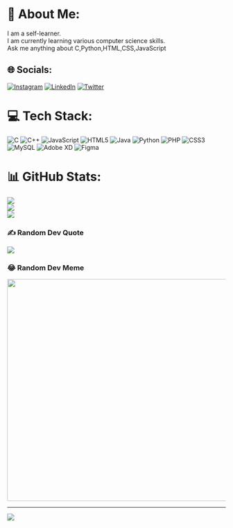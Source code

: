 # 💫 About Me:
I am a self-learner.<br>I am currently learning various computer science skills.<br>Ask me anything about C,Python,HTML,CSS,JavaScript


## 🌐 Socials:
[![Instagram](https://img.shields.io/badge/Instagram-%23E4405F.svg?logo=Instagram&logoColor=white)](https://instagram.com/manas_sharma._) [![LinkedIn](https://img.shields.io/badge/LinkedIn-%230077B5.svg?logo=linkedin&logoColor=white)](https://linkedin.com/in/manas-sharma-721650213) [![Twitter](https://img.shields.io/badge/Twitter-%231DA1F2.svg?logo=Twitter&logoColor=white)](https://twitter.com/Manas030) 

# 💻 Tech Stack:
![C](https://img.shields.io/badge/c-%2300599C.svg?style=flat-square&logo=c&logoColor=white) ![C++](https://img.shields.io/badge/c++-%2300599C.svg?style=flat-square&logo=c%2B%2B&logoColor=white) ![JavaScript](https://img.shields.io/badge/javascript-%23323330.svg?style=flat-square&logo=javascript&logoColor=%23F7DF1E) ![HTML5](https://img.shields.io/badge/html5-%23E34F26.svg?style=flat-square&logo=html5&logoColor=white) ![Java](https://img.shields.io/badge/java-%23ED8B00.svg?style=flat-square&logo=java&logoColor=white) ![Python](https://img.shields.io/badge/python-3670A0?style=flat-square&logo=python&logoColor=ffdd54) ![PHP](https://img.shields.io/badge/php-%23777BB4.svg?style=flat-square&logo=php&logoColor=white) ![CSS3](https://img.shields.io/badge/css3-%231572B6.svg?style=flat-square&logo=css3&logoColor=white) ![MySQL](https://img.shields.io/badge/mysql-%2300f.svg?style=flat-square&logo=mysql&logoColor=white) ![Adobe XD](https://img.shields.io/badge/Adobe%20XD-470137?style=flat-square&logo=Adobe%20XD&logoColor=#FF61F6) 	![Figma](https://img.shields.io/badge/figma-%23F24E1E.svg?style=flat-square&logo=figma&logoColor=white)
# 📊 GitHub Stats:
![](https://github-readme-stats.vercel.app/api?username=manassharma0&theme=dark&hide_border=false&include_all_commits=true&count_private=false)<br/>
![](https://github-readme-streak-stats.herokuapp.com/?user=manassharma0&theme=dark&hide_border=false)<br/>
![](https://github-readme-stats.vercel.app/api/top-langs/?username=manassharma0&theme=dark&hide_border=false&include_all_commits=true&count_private=false&layout=compact)

### ✍️ Random Dev Quote
![](https://quotes-github-readme.vercel.app/api?type=horizontal&theme=radical)

### 😂 Random Dev Meme
<img src="https://random-memer.herokuapp.com/" width="512px"/>

---
[![](https://visitcount.itsvg.in/api?id=manassharma0&icon=0&color=0)](https://visitcount.itsvg.in)

<!-- Proudly created with GPRM ( https://gprm.itsvg.in ) -->

